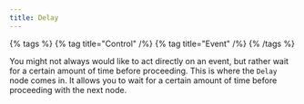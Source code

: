 ```yaml
---
title: Delay
---
```


{% tags %}
{% tag title="Control" /%}
{% tag title="Event" /%}
{% /tags %}

You might not always would like to act directly on an event, but rather wait for a certain amount of time before proceeding. This is where the `Delay` node comes in. It allows you to wait for a certain amount of time before proceeding with the next node.
